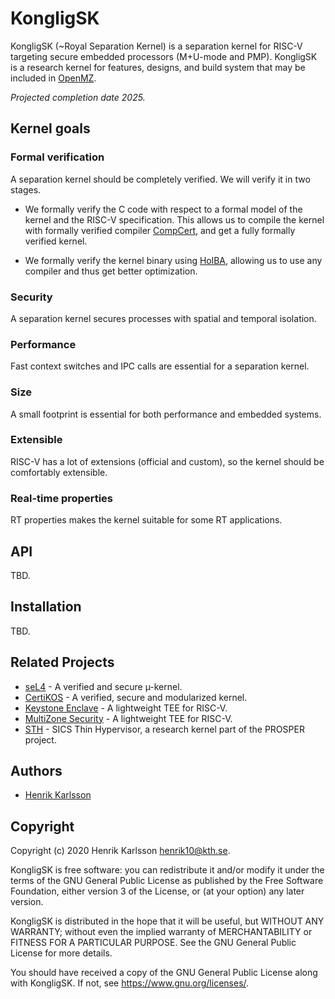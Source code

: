 # KongligSK
KongligSK (~Royal Separation Kernel) is a separation kernel for RISC-V targeting secure embedded processors (M+U-mode and PMP). KongligSK is a research kernel for features, designs, and build system that may be included in [OpenMZ](https://github.com/castor-software/openmz). 

*Projected completion date 2025.*

## Kernel goals

### Formal verification 
A separation kernel should be completely verified. We will verify it in two stages.

- We formally verify the C code with respect to a formal model of the kernel and the RISC-V specification. This allows us to compile the kernel with formally verified compiler [CompCert](https://github.com/AbsInt/CompCert), and get a fully formally verified kernel.

- We formally verify the kernel binary using [HolBA](https://github.com/kth-step/HolBA), allowing us to use any compiler and thus get better optimization.

### Security
A separation kernel secures processes with spatial and temporal isolation.

### Performance 
Fast context switches and IPC calls are essential for a separation kernel.

### Size 
A small footprint is essential for both performance and embedded systems.

### Extensible
RISC-V has a lot of extensions (official and custom), so the kernel should be comfortably extensible.

### Real-time properties 
RT properties makes the kernel suitable for some RT applications.

## API
TBD.

## Installation
TBD.

## Related Projects 
- [seL4](https://sel4.systems/) - A verified and secure µ-kernel.
- [CertiKOS](http://flint.cs.yale.edu/certikos/) - A verified, secure and modularized kernel.
- [Keystone Enclave](https://github.com/keystone-enclave/keystone) - A lightweight TEE for RISC-V.
- [MultiZone Security](https://hex-five.com) - A lightweight TEE for RISC-V.
- [STH](https://bitbucket.org/sicssec/sth/src/master/) - SICS Thin Hypervisor, a research kernel part of the PROSPER project.

## Authors
- [Henrik Karlsson](https://github.com/HAKarlsson)

## Copyright
Copyright (c) 2020 Henrik Karlsson <henrik10@kth.se>.

KongligSK is free software: you can redistribute it and/or modify
it under the terms of the GNU General Public License as published by
the Free Software Foundation, either version 3 of the License, or
(at your option) any later version.

KongligSK is distributed in the hope that it will be useful,
but WITHOUT ANY WARRANTY; without even the implied warranty of
MERCHANTABILITY or FITNESS FOR A PARTICULAR PURPOSE.  See the
GNU General Public License for more details.

You should have received a copy of the GNU General Public License
along with KongligSK.  If not, see <https://www.gnu.org/licenses/>.
